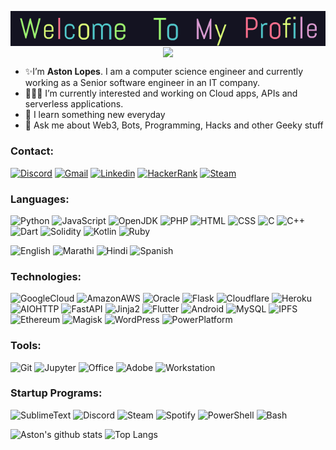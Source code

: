 <p align="center">
  <img align="center" src="images/welcome.gif">
  <img align="center" src="https://i.ibb.co/prY2xnc/stayhome.png">
</p>

- ✨I’m <b>Aston Lopes</b>. I am a computer science engineer and currently working as a Senior software engineer in an IT company.
- 👨🏻‍💻 I’m currently interested and working on Cloud apps, APIs and serverless applications.
- 🌱 I learn something new everyday
- 💬 Ask me about Web3, Bots, Programming, Hacks and other Geeky stuff


### Contact:<br>
[![Discord](https://img.shields.io/badge/[Prototype]%237731-141321?style=flat&logo=discord)](https://discord.com)
[![Gmail](https://img.shields.io/badge/astonlopes1999@gmail.com-141321?style=flat&logo=gmail)](mailto:astonlopes1999@gmail.com)
[![Linkedin](https://img.shields.io/badge/Aston%20Lopes-141321?style=flat&logo=Linkedin&logoColor=blue)](https://www.linkedin.com/in/astonlopes/)
[![HackerRank](https://img.shields.io/badge/1Prototype1-141321?style=flat&logo=HackerRank)](https://www.hackerrank.com/1Prototype1)
[![Steam](https://img.shields.io/badge/Prototype-141321?style=flat&logo=Steam&logoColor=blue)](https://steamcommunity.com/id/thehexcoder)


### Languages:<br>
![Python](https://img.shields.io/badge/Python-141321?style=flat&logo=Python)
![JavaScript](https://img.shields.io/badge/JavaScript-141321?style=flat&logo=Javascript)
![OpenJDK](https://img.shields.io/badge/Java-141321?style=flat&logo=OpenJDK)
![PHP](https://img.shields.io/badge/PHP-141321?style=flat&logo=php)
![HTML](https://img.shields.io/badge/HTML-141321?style=flat&logo=HTML5)
![CSS](https://img.shields.io/badge/CSS-141321?style=flat&logo=CSS3)
![C](https://img.shields.io/badge/C-141321?style=flat&logo=C)
![C++](https://img.shields.io/badge/C++-141321?style=flat&logo=C%2B%2B)
![Dart](https://img.shields.io/badge/Dart-141321?style=flat&logo=Dart&logoColor=0175C2)
![Solidity](https://img.shields.io/badge/Solidity-141321?style=flat&logo=Solidity)
![Kotlin](https://img.shields.io/badge/Kotlin-141321?style=flat&logo=Kotlin)
![Ruby](https://img.shields.io/badge/Ruby-141321?style=flat&logo=Ruby&logoColor=red)

![English](https://img.shields.io/badge/English-141321?style=flat&logo=Google+Translate)
![Marathi](https://img.shields.io/badge/Marathi-141321?style=flat&logo=Google+Translate)
![Hindi](https://img.shields.io/badge/Hindi-141321?style=flat&logo=Google+Translate)
![Spanish](https://img.shields.io/badge/Spanish-141321?style=flat&logo=Google+Translate)


### Technologies:<br>
![GoogleCloud](https://img.shields.io/badge/GoogleCloud-141321?style=flat&logo=Google+Cloud)
![AmazonAWS](https://img.shields.io/badge/AmazonAWS-141321?style=flat&logo=Amazon+AWS&logoColor=yellow)
![Oracle](https://img.shields.io/badge/Oracle-141321?style=flat&logo=Oracle&logoColor=red)
![Flask](https://img.shields.io/badge/Flask-141321?style=flat&logo=Flask)
![Cloudflare](https://img.shields.io/badge/Cloudflare-141321?style=flat&logo=Cloudflare)
![Heroku](https://img.shields.io/badge/Heroku-141321?style=flat&logo=Heroku)
![AIOHTTP](https://img.shields.io/badge/AIOHTTP-141321?style=flat&logo=AIOHTTP&logoColor=2C5BB4)
![FastAPI](https://img.shields.io/badge/FastAPI-141321?style=flat&logo=FastAPI)
![Jinja2](https://img.shields.io/badge/Jinja2-141321?style=flat&logo=Jinja&logoColor=B41717)
![Flutter](https://img.shields.io/badge/Flutter-141321?style=flat&logo=Flutter&logoColor=46D1FD)
![Android](https://img.shields.io/badge/Android-141321?style=flat&logo=Android)
![MySQL](https://img.shields.io/badge/MySQL-141321?style=flat&logo=MySQL)
![IPFS](https://img.shields.io/badge/IPFS-141321?style=flat&logo=IPFS)
![Ethereum](https://img.shields.io/badge/Ethereum-141321?style=flat&logo=Ethereum)
![Magisk](https://img.shields.io/badge/Magisk-141321?style=flat&logo=Magisk)
![WordPress](https://img.shields.io/badge/WordPress-141321?style=flat&logo=WordPress)
![PowerPlatform](https://img.shields.io/badge/PowerPlatform-141321?style=flat&logo=Power+Apps)


### Tools:<br>
![Git](https://img.shields.io/badge/Git-141321?style=flat&logo=Git)
![Jupyter](https://img.shields.io/badge/Jupyter-141321?style=flat&logo=Jupyter)
![Office](https://img.shields.io/badge/Office-141321?style=flat&logo=Microsoft+Office&logoColor=orange)
![Adobe](https://img.shields.io/badge/Adobe-141321?style=flat&logo=Adobe&logoColor=red)
![Workstation](https://img.shields.io/badge/Workstation-141321?style=flat&logo=vmware&logoColor=white)


### Startup Programs:<br>
![SublimeText](https://img.shields.io/badge/SublimeText-141321?style=flat&logo=Sublime+Text)
![Discord](https://img.shields.io/badge/Discord-141321?style=flat&logo=Discord)
![Steam](https://img.shields.io/badge/Steam-141321?style=flat&logo=Steam&logoColor=blue)
![Spotify](https://img.shields.io/badge/Spotify-141321?style=flat&logo=Spotify)
![PowerShell](https://img.shields.io/badge/PowerShell-141321?style=flat&logo=PowerShell)
![Bash](https://img.shields.io/badge/Bash-141321?style=flat&logo=GNU+Bash)


![Aston's github stats](https://ghstats.hexcode.eu.org/api?username=1Prototype1&count_private=true&include_all_commits=true&show_icons=true&theme=gotham)
![Top Langs](https://ghstats.hexcode.eu.org/api/top-langs?username=1Prototype1&langs_count=10&layout=compact&theme=gotham)
